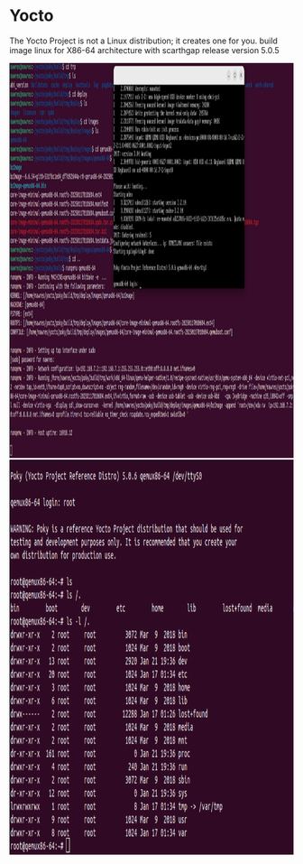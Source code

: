 # Yocto 
The Yocto Project is not a Linux distribution; it creates one for you.
build image linux  for X86-64 architecture  with scarthgap release version 5.0.5

 <img src="x86-64image.png" alt="linux image " width="900" height="700"> 
  <img src="runqemu.png" alt="coonect to the machine  " width="900" height="700"> 

